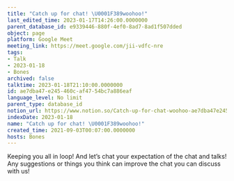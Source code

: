 ```yaml
---
title: "Catch up for chat! \U0001F389woohoo!"
last_edited_time: 2023-01-17T14:26:00.0000000
parent_database_id: e9339446-880f-4ef0-8ad7-8ad1f507dded
object: page
platform: Google Meet
meeting_link: https://meet.google.com/jii-vdfc-nre
tags:
- Talk
- 2023-01-18
- Bones
archived: false
talktime: 2023-01-18T21:10:00.0000000
id: ae7dba47-e245-460c-af47-54bc7a886eaf
language_level: No limit
parent_type: database_id
notion_url: https://www.notion.so/Catch-up-for-chat-woohoo-ae7dba47e245460caf4754bc7a886eaf
indexDate: 2023-01-18
name: "Catch up for chat! \U0001F389woohoo!"
created_time: 2021-09-03T00:07:00.0000000
hosts: Bones
---
```


Keeping you all in loop! And let’s chat your expectation of the chat and talks!
Any suggestions or things you think can improve the chat you can discuss with us!






